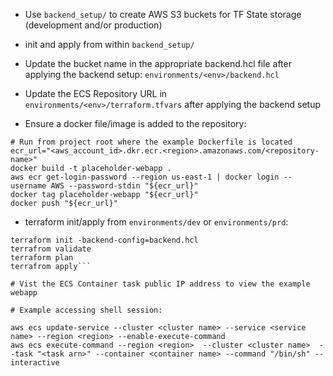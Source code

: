 
- Use `backend_setup/` to create AWS S3 buckets for TF State storage
  (development and/or production)

- init and apply from within `backend_setup/`

- Update the bucket name in the appropriate backend.hcl file after
applying the backend setup: `environments/<env>/backend.hcl`

- Update the ECS Repository URL in `environments/<env>/terraform.tfvars`
after applying the backend setup

- Ensure a docker file/image is added to the repository:
```
# Run from project root where the example Dockerfile is located
ecr_url="<aws_account_id>.dkr.ecr.<region>.amazonaws.com/<repository-name>"
docker build -t placeholder-webapp .
aws ecr get-login-password --region us-east-1 | docker login --username AWS --password-stdin "${ecr_url}"
docker tag placeholder-webapp "${ecr_url}"
docker push "${ecr_url}"
```

- terraform init/apply from `environments/dev` or `environments/prd`:

```# Navigate to environments/<env>
terraform init -backend-config=backend.hcl
terrafrom validate
terraform plan
terrafrom apply```

# Vist the ECS Container task public IP address to view the example webapp

# Example accessing shell session:

aws ecs update-service --cluster <cluster name> --service <service name> --region <region> --enable-execute-command
aws ecs execute-command --region <region>  --cluster <cluster name>  --task "<task arn>" --container <container name> --command "/bin/sh" --interactive
```
